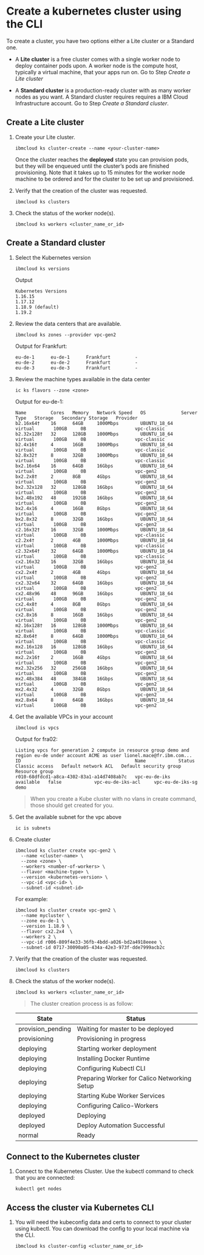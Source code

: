 # Create a kubernetes cluster using the CLI

To create a cluster, you have two options either a Lite cluster or a Standard one.

+ A **Lite cluster** is a free cluster comes with a single worker node to deploy container pods upon. A worker node is the compute host, typically a virtual machine, that your apps run on. Go to Step *Create a Lite cluster*

+ A **Standard cluster** is a production-ready cluster with as many worker nodes as you want. A Standard cluster requires requires a IBM Cloud Infrastructure account. Go to Step *Create a Standard cluster*.

## Create a Lite cluster

1. Create your Lite cluster.
    ```
    ibmcloud ks cluster-create --name <your-cluster-name>
    ```
    Once the cluster reaches the **deployed** state you can provision pods, but they will be enqueued until the cluster’s pods are finished provisioning. Note that it takes up to 15 minutes for the worker node machine to be ordered and for the cluster to be set up and provisioned.

1. Verify that the creation of the cluster was requested.
    ```
    ibmcloud ks clusters
    ```

1. Check the status of the worker node(s).
    ```
    ibmcloud ks workers <cluster_name_or_id>
    ```


## Create a Standard cluster

1. Select the Kubernetes version
    ```
    ibmcloud ks versions
    ```
    Output
    ```
    Kubernetes Versions
    1.16.15
    1.17.12
    1.18.9 (default)
    1.19.2
    ```

1. Review the data centers that are available.
    ```
    ibmcloud ks zones --provider vpc-gen2
    ```
    Output for Frankfurt:
    ```
    eu-de-1      eu-de-1      Frankfurt         -
    eu-de-2      eu-de-2      Frankfurt         -
    eu-de-3      eu-de-3      Frankfurt         -
    ```

1. Review the machine types available in the data center
    ```
    ic ks flavors --zone <zone>
    ```
    Output for eu-de-1:
    ```
    Name         Cores   Memory   Network Speed   OS             Server Type   Storage   Secondary Storage   Provider
    b2.16x64†    16      64GB     1000Mbps        UBUNTU_18_64   virtual       100GB     0B                  vpc-classic
    b2.32x128†   32      128GB    1000Mbps        UBUNTU_18_64   virtual       100GB     0B                  vpc-classic
    b2.4x16†     4       16GB     1000Mbps        UBUNTU_18_64   virtual       100GB     0B                  vpc-classic
    b2.8x32†     8       32GB     1000Mbps        UBUNTU_18_64   virtual       100GB     0B                  vpc-classic
    bx2.16x64    16      64GB     16Gbps          UBUNTU_18_64   virtual       100GB     0B                  vpc-gen2
    bx2.2x8†     2       8GB      4Gbps           UBUNTU_18_64   virtual       100GB     0B                  vpc-gen2
    bx2.32x128   32      128GB    16Gbps          UBUNTU_18_64   virtual       100GB     0B                  vpc-gen2
    bx2.48x192   48      192GB    16Gbps          UBUNTU_18_64   virtual       100GB     0B                  vpc-gen2
    bx2.4x16     4       16GB     8Gbps           UBUNTU_18_64   virtual       100GB     0B                  vpc-gen2
    bx2.8x32     8       32GB     16Gbps          UBUNTU_18_64   virtual       100GB     0B                  vpc-gen2
    c2.16x32†    16      32GB     1000Mbps        UBUNTU_18_64   virtual       100GB     0B                  vpc-classic
    c2.2x4†      2       4GB      1000Mbps        UBUNTU_18_64   virtual       100GB     0B                  vpc-classic
    c2.32x64†    32      64GB     1000Mbps        UBUNTU_18_64   virtual       100GB     0B                  vpc-classic
    cx2.16x32    16      32GB     16Gbps          UBUNTU_18_64   virtual       100GB     0B                  vpc-gen2
    cx2.2x4†     2       4GB      4Gbps           UBUNTU_18_64   virtual       100GB     0B                  vpc-gen2
    cx2.32x64    32      64GB     16Gbps          UBUNTU_18_64   virtual       100GB     0B                  vpc-gen2
    cx2.48x96    48      96GB     16Gbps          UBUNTU_18_64   virtual       100GB     0B                  vpc-gen2
    cx2.4x8†     4       8GB      8Gbps           UBUNTU_18_64   virtual       100GB     0B                  vpc-gen2
    cx2.8x16     8       16GB     16Gbps          UBUNTU_18_64   virtual       100GB     0B                  vpc-gen2
    m2.16x128†   16      128GB    1000Mbps        UBUNTU_18_64   virtual       100GB     0B                  vpc-classic
    m2.8x64†     8       64GB     1000Mbps        UBUNTU_18_64   virtual       100GB     0B                  vpc-classic
    mx2.16x128   16      128GB    16Gbps          UBUNTU_18_64   virtual       100GB     0B                  vpc-gen2
    mx2.2x16†    2       16GB     4Gbps           UBUNTU_18_64   virtual       100GB     0B                  vpc-gen2
    mx2.32x256   32      256GB    16Gbps          UBUNTU_18_64   virtual       100GB     0B                  vpc-gen2
    mx2.48x384   48      384GB    16Gbps          UBUNTU_18_64   virtual       100GB     0B                  vpc-gen2
    mx2.4x32     4       32GB     8Gbps           UBUNTU_18_64   virtual       100GB     0B                  vpc-gen2
    mx2.8x64     8       64GB     16Gbps          UBUNTU_18_64   virtual       100GB     0B                  vpc-gen2
    ```

1. Get the available VPCs in your account
    ```
    ibmcloud is vpcs
    ```
    Output for fra02:
    ```
    Listing vpcs for generation 2 compute in resource group demo and region eu-de under account ACME as user lionel.mace@fr.ibm.com...
    ID                                          Name            Status      Classic access   Default network ACL   Default security group   Resource group
    r010-68dfdcd1-a8ca-4302-83a1-a14d7408ab7c   vpc-eu-de-iks   available   false            vpc-eu-de-iks-acl     vpc-eu-de-iks-sg         demo
    ```
    >  When you create a Kube cluster with no vlans in create command, those should get created for you.

1. Get the available subnet for the vpc above
    ```
    ic is subnets
    ```

1. Create cluster
    ```
    ibmcloud ks cluster create vpc-gen2 \
      --name <cluster-name> \
      --zone <zone> \
      --workers <number-of-workers> \
      --flavor <machine-type> \
      --version <kubernetes-version> \
      --vpc-id <vpc-id> \
      --subnet-id <subnet-id>
    ```
    For example:
    ```
    ibmcloud ks cluster create vpc-gen2 \
      --name mycluster \
      --zone eu-de-1 \
      --version 1.18.9 \
      --flavor cx2.2x4  \
      --workers 2 \
      --vpc-id r006-809f4e33-36fb-4bdd-a026-bd2a4918eeee \
      --subnet-id 0717-30090a05-434a-42e3-973f-dde7999acb2c

    ```

1. Verify that the creation of the cluster was requested.
    ```
    ibmcloud ks clusters
    ```

1. Check the status of the worker node(s).
    ```
    ibmcloud ks workers <cluster_name_or_id>
    ```
    
    > The cluster creation process is as follow:

    | State             | Status                                       |
    | ----------------- | -------------------------------------------- |
    | provision_pending | Waiting for master to be deployed            |
    | provisioning      | Provisioning in progress                     |
    | deploying         | Starting worker deployment                   |
    | deploying         | Installing Docker Runtime                    |
    | deploying         | Configuring Kubectl CLI                      |
    | deploying         | Preparing Worker for Calico Networking Setup |
    | deploying         | Starting Kube Worker Services                |
    | deploying         | Configuring Calico-Workers                   |
    | deployed          | Deploying                                    |
    | deployed          | Deploy Automation Successful                 |
    | normal            | Ready                                        |


## Connect to the Kubernetes cluster

1. Connect to the Kubernetes Cluster. Use the kubectl command to check that you are connected:

    ```kubectl get nodes```


## Access the cluster via Kubernetes CLI

1. You will need the kubeconfig data and certs to connect to your cluster using kubectl. You can download the config to your local machine via the CLI.
    ```
    ibmcloud ks cluster-config <cluster_name_or_id>
    ```
